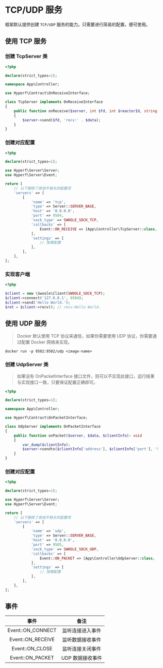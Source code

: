 # TCP/UDP 服务

框架默认提供创建 `TCP/UDP` 服务的能力。只需要进行简易的配置，便可使用。

## 使用 TCP 服务

### 创建 TcpServer 类

```php
<?php

declare(strict_types=1);

namespace App\Controller;

use Hyperf\Contract\OnReceiveInterface;

class TcpServer implements OnReceiveInterface
{
    public function onReceive($server, int $fd, int $reactorId, string $data): void
    {
        $server->send($fd, 'recv:' . $data);
    }
}

```

### 创建对应配置

```php
<?php

declare(strict_types=1);

use Hyperf\Server\Server;
use Hyperf\Server\Event;

return [
    // 以下删除了其他不相关的配置项
    'servers' => [
        [
            'name' => 'tcp',
            'type' => Server::SERVER_BASE,
            'host' => '0.0.0.0',
            'port' => 9504,
            'sock_type' => SWOOLE_SOCK_TCP,
            'callbacks' => [
                Event::ON_RECEIVE => [App\Controller\TcpServer::class, 'onReceive'],
            ],
            'settings' => [
                // 按需配置
            ],
        ],
    ],
];

```

### 实现客户端

```php
<?php

$client = new \Swoole\Client(SWOOLE_SOCK_TCP);
$client->connect('127.0.0.1', 9504);
$client->send('Hello World.');
$ret = $client->recv(); // recv:Hello World.
```

## 使用 UDP 服务

> Docker 默认使用 TCP 协议来通信，如果你需要使用 UDP 协议，你需要通过配置 Docker 网络来实现。  
```shell
docker run -p 9502:9502/udp <image-name>
```

### 创建 UdpServer 类

> 如果没有 OnPacketInterface 接口文件，则可以不实现此接口，运行结果与实现接口一致，只要保证配置正确即可。

```php
<?php

declare(strict_types=1);

namespace App\Controller;

use Hyperf\Contract\OnPacketInterface;

class UdpServer implements OnPacketInterface
{
    public function onPacket($server, $data, $clientInfo): void
    {
        var_dump($clientInfo);
        $server->sendto($clientInfo['address'], $clientInfo['port'], 'Server：' . $data);
    }
}

```

### 创建对应配置

```php
<?php

declare(strict_types=1);

use Hyperf\Server\Server;
use Hyperf\Server\Event;

return [
    // 以下删除了其他不相关的配置项
    'servers' => [
        [
            'name' => 'udp',
            'type' => Server::SERVER_BASE,
            'host' => '0.0.0.0',
            'port' => 9505,
            'sock_type' => SWOOLE_SOCK_UDP,
            'callbacks' => [
                Event::ON_PACKET => [App\Controller\UdpServer::class, 'onPacket'],
            ],
            'settings' => [
                // 按需配置
            ],
        ],
    ],
];

```

## 事件

|       事件        |       备注       |
| :---------------: | :--------------: |
| Event::ON_CONNECT | 监听连接进入事件 |
| Event::ON_RECEIVE | 监听数据接收事件 |
|  Event::ON_CLOSE  | 监听连接关闭事件 |
| Event::ON_PACKET  | UDP 数据接收事件 |

